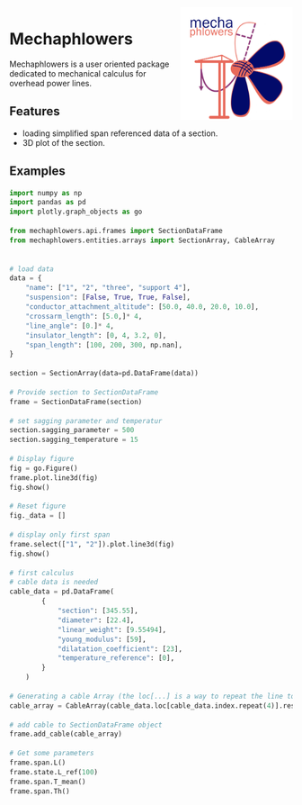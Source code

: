 <img src="_static/logos/mechaphlowers_fullsize.png" width="200" height="200" alt="Phlowers logo" style="float: right; display: block; margin: 0 auto"/>

# Mechaphlowers


Mechaphlowers is a user oriented package dedicated to mechanical calculus for overhead power lines.

## Features

- loading simplified span referenced data of a section.
- 3D plot of the section.

<!-- ## Why use mechaphlowers ? -->


## Examples

```python
import numpy as np
import pandas as pd
import plotly.graph_objects as go

from mechaphlowers.api.frames import SectionDataFrame
from mechaphlowers.entities.arrays import SectionArray, CableArray


# load data 
data = {
	"name": ["1", "2", "three", "support 4"],
	"suspension": [False, True, True, False],
	"conductor_attachment_altitude": [50.0, 40.0, 20.0, 10.0],
	"crossarm_length": [5.0,]* 4,
	"line_angle": [0.]* 4,
	"insulator_length": [0, 4, 3.2, 0],
	"span_length": [100, 200, 300, np.nan],
}

section = SectionArray(data=pd.DataFrame(data))

# Provide section to SectionDataFrame
frame = SectionDataFrame(section)

# set sagging parameter and temperatur 
section.sagging_parameter = 500
section.sagging_temperature = 15

# Display figure
fig = go.Figure()
frame.plot.line3d(fig)
fig.show()

# Reset figure
fig._data = []

# display only first span
frame.select(["1", "2"]).plot.line3d(fig)
fig.show()

# first calculus
# cable data is needed
cable_data = pd.DataFrame(
		{
			"section": [345.55],
			"diameter": [22.4],
			"linear_weight": [9.55494],
			"young_modulus": [59],
			"dilatation_coefficient": [23],
			"temperature_reference": [0],
		}
	)

# Generating a cable Array (the loc[...] is a way to repeat the line to correspond to the SectionArray length)
cable_array = CableArray(cable_data.loc[cable_data.index.repeat(4)].reset_index(drop=True))

# add cable to SectionDataFrame object
frame.add_cable(cable_array)

# Get some parameters
frame.span.L()
frame.state.L_ref(100)
frame.span.T_mean()
frame.span.Th()

```

